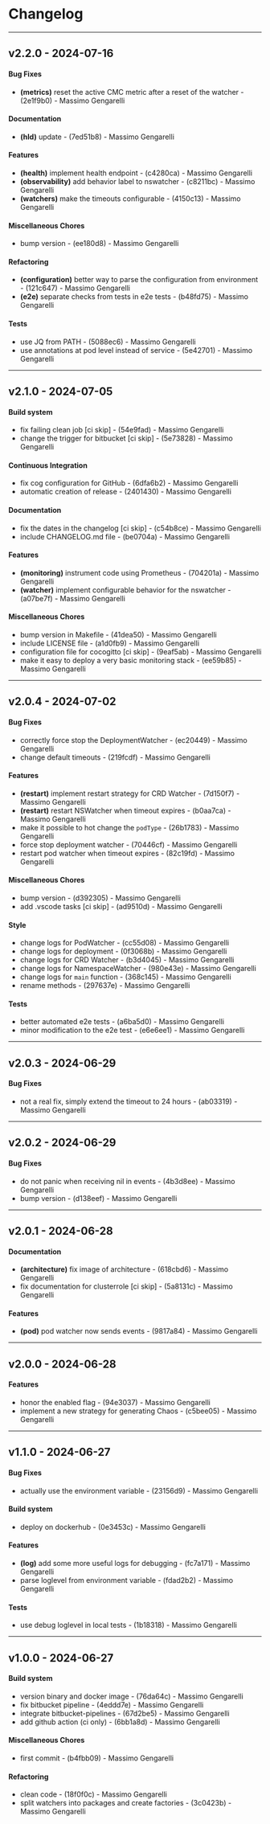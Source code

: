 # Changelog


- - -
## v2.2.0 - 2024-07-16
#### Bug Fixes
- **(metrics)** reset the active CMC metric after a reset of the watcher - (2e1f9b0) - Massimo Gengarelli
#### Documentation
- **(hld)** update - (7ed51b8) - Massimo Gengarelli
#### Features
- **(health)** implement health endpoint - (c4280ca) - Massimo Gengarelli
- **(observability)** add behavior label to nswatcher - (c8211bc) - Massimo Gengarelli
- **(watchers)** make the timeouts configurable - (4150c13) - Massimo Gengarelli
#### Miscellaneous Chores
- bump version - (ee180d8) - Massimo Gengarelli
#### Refactoring
- **(configuration)** better way to parse the configuration from environment - (121c647) - Massimo Gengarelli
- **(e2e)** separate checks from tests in e2e tests - (b48fd75) - Massimo Gengarelli
#### Tests
- use JQ from PATH - (5088ec6) - Massimo Gengarelli
- use annotations at pod level instead of service - (5e42701) - Massimo Gengarelli

- - -

## v2.1.0 - 2024-07-05
#### Build system
- fix failing clean job [ci skip] - (54e9fad) - Massimo Gengarelli
- change the trigger for bitbucket [ci skip] - (5e73828) - Massimo Gengarelli
#### Continuous Integration
- fix cog configuration for GitHub - (6dfa6b2) - Massimo Gengarelli
- automatic creation of release - (2401430) - Massimo Gengarelli
#### Documentation
- fix the dates in the changelog [ci skip] - (c54b8ce) - Massimo Gengarelli
- include CHANGELOG.md file - (be0704a) - Massimo Gengarelli
#### Features
- **(monitoring)** instrument code using Prometheus - (704201a) - Massimo Gengarelli
- **(watcher)** implement configurable behavior for the nswatcher - (a07be7f) - Massimo Gengarelli
#### Miscellaneous Chores
- bump version in Makefile - (41dea50) - Massimo Gengarelli
- include LICENSE file - (a1d0fb9) - Massimo Gengarelli
- configuration file for cocogitto [ci skip] - (9eaf5ab) - Massimo Gengarelli
- make it easy to deploy a very basic monitoring stack - (ee59b85) - Massimo Gengarelli

- - -


## v2.0.4 - 2024-07-02
#### Bug Fixes
- correctly force stop the DeploymentWatcher - (ec20449) - Massimo Gengarelli
- change default timeouts - (219fcdf) - Massimo Gengarelli
#### Features
- **(restart)** implement restart strategy for CRD Watcher - (7d150f7) - Massimo Gengarelli
- **(restart)** restart NSWatcher when timeout expires - (b0aa7ca) - Massimo Gengarelli
- make it possible to hot change the `podType` - (26b1783) - Massimo Gengarelli
- force stop deployment watcher - (70446cf) - Massimo Gengarelli
- restart pod watcher when timeout expires - (82c19fd) - Massimo Gengarelli
#### Miscellaneous Chores
- bump version - (d392305) - Massimo Gengarelli
- add .vscode tasks [ci skip] - (ad9510d) - Massimo Gengarelli
#### Style
- change logs for PodWatcher - (cc55d08) - Massimo Gengarelli
- change logs for deployment - (0f3068b) - Massimo Gengarelli
- change logs for CRD Watcher - (b3d4045) - Massimo Gengarelli
- change logs for NamespaceWatcher - (980e43e) - Massimo Gengarelli
- change logs for `main` function - (368c145) - Massimo Gengarelli
- rename methods - (297637e) - Massimo Gengarelli
#### Tests
- better automated e2e tests - (a6ba5d0) - Massimo Gengarelli
- minor modification to the e2e test - (e6e6ee1) - Massimo Gengarelli

- - -

## v2.0.3 - 2024-06-29
#### Bug Fixes
- not a real fix, simply extend the timeout to 24 hours - (ab03319) - Massimo Gengarelli

- - -

## v2.0.2 - 2024-06-29
#### Bug Fixes
- do not panic when receiving nil in events - (4b3d8ee) - Massimo Gengarelli
- bump version - (d138eef) - Massimo Gengarelli

- - -

## v2.0.1 - 2024-06-28
#### Documentation
- **(architecture)** fix image of architecture - (618cbd6) - Massimo Gengarelli
- fix documentation for clusterrole [ci skip] - (5a8131c) - Massimo Gengarelli
#### Features
- **(pod)** pod watcher now sends events - (9817a84) - Massimo Gengarelli

- - -

## v2.0.0 - 2024-06-28
#### Features
- honor the enabled flag - (94e3037) - Massimo Gengarelli
- implement a new strategy for generating Chaos - (c5bee05) - Massimo Gengarelli

- - -

## v1.1.0 - 2024-06-27
#### Bug Fixes
- actually use the environment variable - (23156d9) - Massimo Gengarelli
#### Build system
- deploy on dockerhub - (0e3453c) - Massimo Gengarelli
#### Features
- **(log)** add some more useful logs for debugging - (fc7a171) - Massimo Gengarelli
- parse loglevel from environment variable - (fdad2b2) - Massimo Gengarelli
#### Tests
- use debug loglevel in local tests - (1b18318) - Massimo Gengarelli

- - -

## v1.0.0 - 2024-06-27
#### Build system
- version binary and docker image - (76da64c) - Massimo Gengarelli
- fix bitbucket pipeline - (4eddd7e) - Massimo Gengarelli
- integrate bitbucket-pipelines - (67d2be5) - Massimo Gengarelli
- add github action (ci only) - (6bb1a8d) - Massimo Gengarelli
#### Miscellaneous Chores
- first commit - (b4fbb09) - Massimo Gengarelli
#### Refactoring
- clean code - (18f0f0c) - Massimo Gengarelli
- split watchers into packages and create factories - (3c0423b) - Massimo Gengarelli


